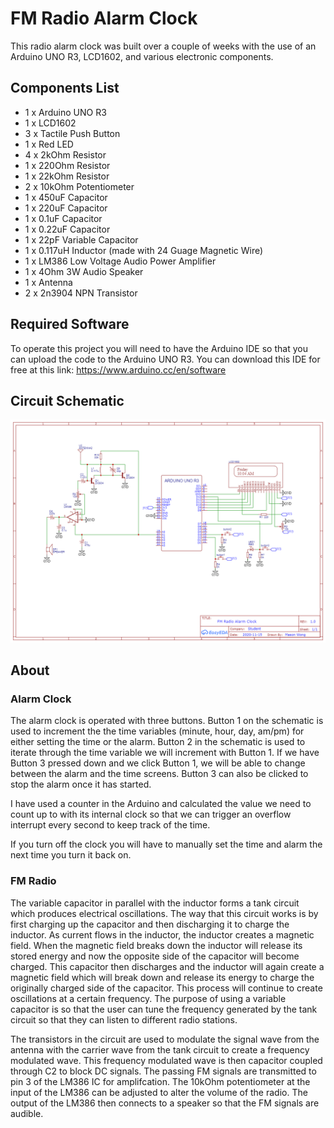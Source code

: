 # FM Radio Alarm Clock 
This radio alarm clock was built over a couple of weeks with the use of an Arduino UNO R3, LCD1602, and various electronic components. 

## Components List
* 1 x Arduino UNO R3
* 1 x LCD1602
* 3 x Tactile Push Button
* 1 x Red LED
* 4 x 2kOhm Resistor
* 1 x 220Ohm Resistor
* 1 x 22kOhm Resistor
* 2 x 10kOhm Potentiometer
* 1 x 450uF Capacitor
* 1 x 220uF Capacitor
* 1 x 0.1uF Capacitor
* 1 x 0.22uF Capacitor
* 1 x 22pF Variable Capacitor
* 1 x 0.117uH Inductor (made with 24 Guage Magnetic Wire)
* 1 x LM386 Low Voltage Audio Power Amplifier
* 1 x 4Ohm 3W Audio Speaker
* 1 x Antenna
* 2 x 2n3904 NPN Transistor

## Required Software
To operate this project you will need to have the Arduino IDE so that you can upload the code to the Arduino UNO R3.
You can download this IDE for free at this link: https://www.arduino.cc/en/software

## Circuit Schematic
![FMradio_alarmclock_schematic showcase](Screenshots/FMradio_alarmclock_schematic.png)

## About
### Alarm Clock
The alarm clock is operated with three buttons. Button 1 on the schematic is used to increment the the time variables (minute, hour, day, am/pm) for either setting the
time or the alarm. Button 2 in the schematic is used to iterate through the time variable we will increment with Button 1. If we have Button 3 
pressed down and we click Button 1, we will be able to change between the alarm and the time screens. Button 3 can also be clicked to stop the alarm
once it has started. 

I have used a counter in the Arduino and calculated the value we need to count up to with its internal clock so that we can trigger an overflow interrupt
every second to keep track of the time.

If you turn off the clock you will have to manually set the time and alarm the next time you turn it back on. 

### FM Radio
The variable capacitor in parallel with the inductor forms a tank circuit which produces electrical oscillations. The way that this circuit works is by
first charging up the capacitor and then discharging it to charge the inductor. As current flows in the inductor, the inductor creates a magnetic
field. When the magnetic field breaks down the inductor will release its stored energy and now the opposite side of the capacitor will become charged. 
This capacitor then discharges and the inductor will again create a magnetic field which will break down and release its energy to charge the
originally charged side of the capacitor. This process will continue to create oscillations at a certain frequency. The purpose of using a variable
capacitor is so that the user can tune the frequency generated by the tank circuit so that they can listen to different radio stations.

The transistors in the circuit are used to modulate the signal wave from the antenna with the carrier wave from the tank circuit to create a 
frequency modulated wave. This frequency modulated wave is then capacitor coupled through C2 to block DC signals. The passing FM signals are 
transmitted to pin 3 of the LM386 IC for amplifcation. The 10kOhm potentiometer at the input of the LM386 can be adjusted to alter the volume of 
the radio. The output of the LM386 then connects to a speaker so that the FM signals are audible.



